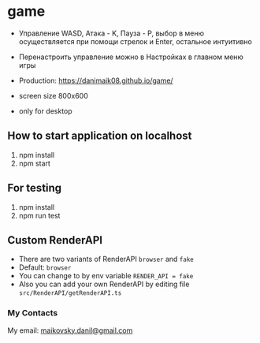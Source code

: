 # game

- Управление WASD, Атака - K, Пауза - P, выбор в меню осуществляется при помощи стрелок и Enter, остальное интуитивно
- Перенастроить управление можно в Настройках в главном меню игры

- Production: https://danimaik08.github.io/game/
- screen size 800x600
- only for desktop

## How to start application on localhost

1. npm install
2. npm start

## For testing

1. npm install
2. npm run test

## Custom RenderAPI

- There are two variants of RenderAPI `browser` and `fake`
- Default: `browser`
- You can change to by env variable `RENDER_API = fake`
- Also you can add your own RenderAPI by editing file `src/RenderAPI/getRenderAPI.ts`

### My Contacts

My email: maikovsky.danil@gmail.com
